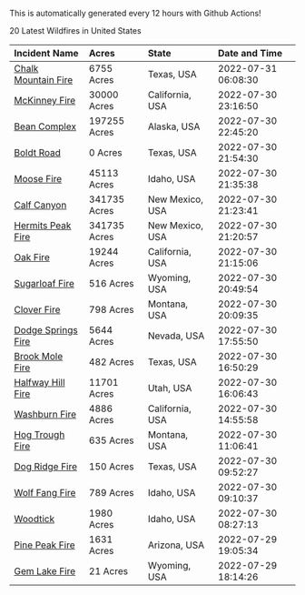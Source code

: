 This is automatically generated every 12 hours with Github Actions!

20 Latest Wildfires in United States

 | Incident Name | Acres | State | Date and Time |
|:---|:---|:---|:---|
| [Chalk Mountain Fire](https://inciweb.nwcg.gov/incident/8255/) | 6755 Acres | Texas, USA | 2022-07-31 06:08:30 |
| [McKinney Fire](https://inciweb.nwcg.gov/incident/8287/) | 30000 Acres | California, USA | 2022-07-30 23:16:50 |
| [Bean Complex](https://inciweb.nwcg.gov/incident/8183/) | 197255 Acres | Alaska, USA | 2022-07-30 22:45:20 |
| [Boldt Road ](https://inciweb.nwcg.gov/incident/8288/) | 0 Acres | Texas, USA | 2022-07-30 21:54:30 |
| [Moose Fire](https://inciweb.nwcg.gov/incident/8249/) | 45113 Acres | Idaho, USA | 2022-07-30 21:35:38 |
| [Calf Canyon](https://inciweb.nwcg.gov/incident/8069/) | 341735 Acres | New Mexico, USA | 2022-07-30 21:23:41 |
| [Hermits Peak Fire](https://inciweb.nwcg.gov/incident/8049/) | 341735 Acres | New Mexico, USA | 2022-07-30 21:20:57 |
| [Oak Fire](https://inciweb.nwcg.gov/incident/8280/) | 19244 Acres | California, USA | 2022-07-30 21:15:06 |
| [Sugarloaf Fire](https://inciweb.nwcg.gov/incident/8279/) | 516 Acres | Wyoming, USA | 2022-07-30 20:49:54 |
| [Clover Fire](https://inciweb.nwcg.gov/incident/8262/) | 798 Acres | Montana, USA | 2022-07-30 20:09:35 |
| [Dodge Springs Fire](https://inciweb.nwcg.gov/incident/8268/) | 5644 Acres | Nevada, USA | 2022-07-30 17:55:50 |
| [Brook Mole Fire](https://inciweb.nwcg.gov/incident/8286/) | 482 Acres | Texas, USA | 2022-07-30 16:50:29 |
| [Halfway Hill Fire](https://inciweb.nwcg.gov/incident/8215/) | 11701 Acres | Utah, USA | 2022-07-30 16:06:43 |
| [Washburn Fire](https://inciweb.nwcg.gov/incident/8209/) | 4886 Acres | California, USA | 2022-07-30 14:55:58 |
| [Hog Trough Fire](https://inciweb.nwcg.gov/incident/8258/) | 635 Acres | Montana, USA | 2022-07-30 11:06:41 |
| [Dog Ridge Fire](https://inciweb.nwcg.gov/incident/8285/) | 150 Acres | Texas, USA | 2022-07-30 09:52:27 |
| [Wolf Fang Fire](https://inciweb.nwcg.gov/incident/8273/) | 789 Acres | Idaho, USA | 2022-07-30 09:10:37 |
| [Woodtick](https://inciweb.nwcg.gov/incident/8253/) | 1980 Acres | Idaho, USA | 2022-07-30 08:27:13 |
| [Pine Peak Fire](https://inciweb.nwcg.gov/incident/8257/) | 1631 Acres | Arizona, USA | 2022-07-29 19:05:34 |
| [Gem Lake Fire](https://inciweb.nwcg.gov/incident/8269/) | 21 Acres | Wyoming, USA | 2022-07-29 18:14:26 |
